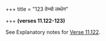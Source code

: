 +++
title = "123 तेभ्यो लब्धेन"

+++
**(verses 11.122-123)**

See Explanatory notes for [Verse
11.122](/hinduism/book/manusmriti-with-the-commentary-of-medhatithi/d/doc202005.html#explanatory-notes "English translation of verse").


